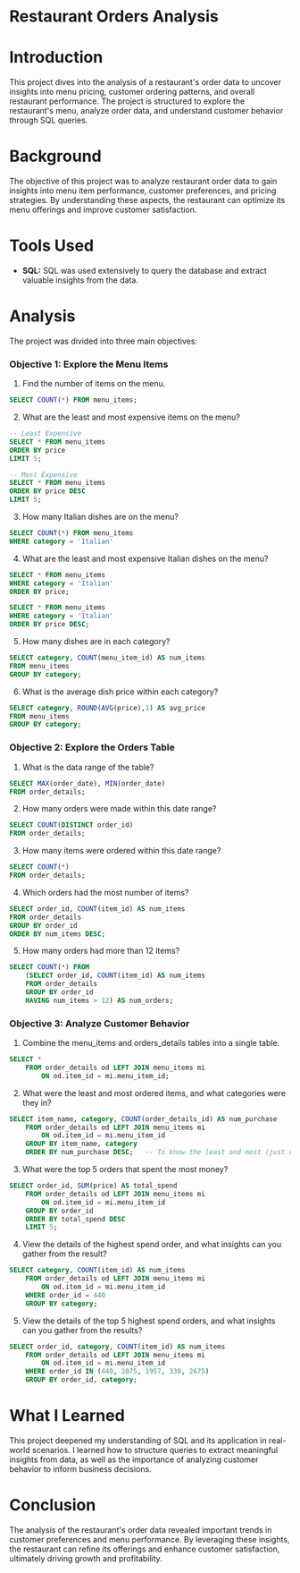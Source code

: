 # Restaurant Orders Analysis
# Introduction
This project dives into the analysis of a restaurant's order data to uncover insights into menu pricing, customer ordering patterns, and overall restaurant performance. The project is structured to explore the restaurant's menu, analyze order data, and understand customer behavior through SQL queries.
# Background
The objective of this project was to analyze restaurant order data to gain insights into menu item performance, customer preferences, and pricing strategies. By understanding these aspects, the restaurant can optimize its menu offerings and improve customer satisfaction.
# Tools Used
 - **SQL:** SQL was used extensively to query the database and extract valuable insights from the data.
# Analysis
The project was divided into three main objectives:

### Objective 1: Explore the Menu Items
1. Find the number of items on the menu.
```sql
SELECT COUNT(*) FROM menu_items;
```
2. What are the least and most expensive items on the menu?
```sql
-- Least Expensive
SELECT * FROM menu_items
ORDER BY price
LIMIT 5;

-- Most Expensive
SELECT * FROM menu_items
ORDER BY price DESC
LIMIT 5;
```
3. How many Italian dishes are on the menu?
```sql
SELECT COUNT(*) FROM menu_items
WHERE category = 'Italian'
```
4. What are the least and most expensive Italian dishes on the menu?
```sql
SELECT * FROM menu_items
WHERE category = 'Italian'
ORDER BY price;

SELECT * FROM menu_items
WHERE category = 'Italian'
ORDER BY price DESC;
   ```
5. How many dishes are in each category?
```sql
SELECT category, COUNT(menu_item_id) AS num_items
FROM menu_items
GROUP BY category;
   ```
6. What is the average dish price within each category?
```sql
SELECT category, ROUND(AVG(price),1) AS avg_price
FROM menu_items
GROUP BY category;
   ```
### Objective 2: Explore the Orders Table
1. What is the data range of the table?
```sql
SELECT MAX(order_date), MIN(order_date)
FROM order_details;
```
2. How many orders were made within this date range?
```sql
SELECT COUNT(DISTINCT order_id)
FROM order_details;
```
3. How many items were ordered within this date range?
```sql
SELECT COUNT(*) 
FROM order_details;
```
4. Which orders had the most number of items?
```sql
SELECT order_id, COUNT(item_id) AS num_items
FROM order_details
GROUP BY order_id
ORDER BY num_items DESC;
```
5. How many orders had more than 12 items?
```sql
SELECT COUNT(*) FROM
	(SELECT order_id, COUNT(item_id) AS num_items
	FROM order_details
	GROUP BY order_id
	HAVING num_items > 12) AS num_orders;
```
### Objective 3: Analyze Customer Behavior
1. Combine the menu_items and orders_details tables into a single table.
```sql
SELECT * 
	FROM order_details od LEFT JOIN menu_items mi
		ON od.item_id = mi.menu_item_id;
```
2. What were the least and most ordered items, and what categories were they in?
```sql
SELECT item_name, category, COUNT(order_details_id) AS num_purchase
	FROM order_details od LEFT JOIN menu_items mi
		ON od.item_id = mi.menu_item_id
	GROUP BY item_name, category
	ORDER BY num_purchase DESC;   -- To know the least and most (just change the DESC (MOST) to ASC(LEAST))
```
3. What were the top 5 orders that spent the most money?
```sql
SELECT order_id, SUM(price) AS total_spend
	FROM order_details od LEFT JOIN menu_items mi
		ON od.item_id = mi.menu_item_id
	GROUP BY order_id
	ORDER BY total_spend DESC
	LIMIT 5;
```
4. View the details of the highest spend order, and what insights can you gather from the result?
```sql
SELECT category, COUNT(item_id) AS num_items
	FROM order_details od LEFT JOIN menu_items mi
		ON od.item_id = mi.menu_item_id
	WHERE order_id = 440
	GROUP BY category;
```
5. View the details of the top 5 highest spend orders, and what insights can you gather from the results?
```sql
SELECT order_id, category, COUNT(item_id) AS num_items
	FROM order_details od LEFT JOIN menu_items mi
		ON od.item_id = mi.menu_item_id
	WHERE order_id IN (440, 2075, 1957, 330, 2675)
	GROUP BY order_id, category;
```
# What I Learned
This project deepened my understanding of SQL and its application in real-world scenarios. I learned how to structure queries to extract meaningful insights from data, as well as the importance of analyzing customer behavior to inform business decisions.

# Conclusion
The analysis of the restaurant's order data revealed important trends in customer preferences and menu performance. By leveraging these insights, the restaurant can refine its offerings and enhance customer satisfaction, ultimately driving growth and profitability.







